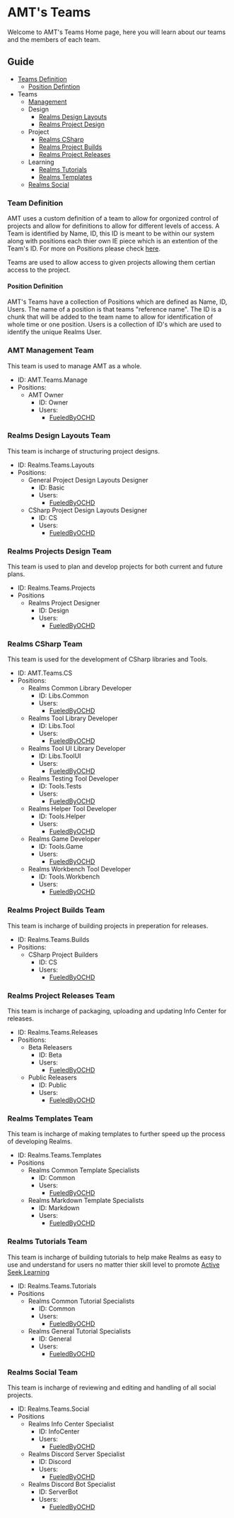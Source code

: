 [Page Current]:https://github.com/Ancient-Majik-Tech/AMT-Info-Center/blob/main/Company/Teams/Teams%20Home.md

[Sec TeamDef]:https://github.com/Ancient-Majik-Tech/AMT-Info-Center/blob/main/Company/Teams/Teams%20Home.md#teams-definition
[Sec PositionDef]:https://github.com/Ancient-Majik-Tech/AMT-Info-Center/blob/main/Company/Teams/Teams%20Home.md#position-definition
[Sec Team_Manage]:https://github.com/Ancient-Majik-Tech/AMT-Info-Center/blob/main/Company/Teams/Staff/FueledByOCHD.md#amt-management-team
[Sec Team_CS]:https://github.com/Ancient-Majik-Tech/AMT-Info-Center/blob/main/Company/Teams/Staff/FueledByOCHD.md#realms-csharp-team
[Sec Team_Builds]:https://github.com/Ancient-Majik-Tech/AMT-Info-Center/blob/main/Company/Teams/Staff/FueledByOCHD.md#realms-project-builds-team
[Sec Team_Releases]:https://github.com/Ancient-Majik-Tech/AMT-Info-Center/blob/main/Company/Teams/Staff/FueledByOCHD.md#realms-project-releases-team
[Sec Team_DesignLayout]:https://github.com/Ancient-Majik-Tech/AMT-Info-Center/blob/main/Company/Teams/Staff/FueledByOCHD.md#realms-design-layouts-team
[Sec Team_Templates]:https://github.com/Ancient-Majik-Tech/AMT-Info-Center/blob/main/Company/Teams/Staff/FueledByOCHD.md#realms-templates-team
[Sec Team_Social]:https://github.com/Ancient-Majik-Tech/AMT-Info-Center/blob/main/Company/Teams/Staff/FueledByOCHD.md#realms-social-team
[Sec Team_Tutorials]:https://github.com/Ancient-Majik-Tech/AMT-Info-Center/blob/main/Company/Teams/Staff/FueledByOCHD.md#realms-tutorials-team
[Sec Team_ProjectDesign]:https://github.com/Ancient-Majik-Tech/AMT-Info-Center/blob/main/Company/Teams/Staff/FueledByOCHD.md#realms-projects-design-team

[Tut Company_ActiveLearn]:link
[Staff Fueled]:https://github.com/Ancient-Majik-Tech/AMT-Info-Center/blob/main/Company/Teams/Staff/FueledByOCHD.md


# AMT's Teams

Welcome to AMT's Teams Home page, here you will learn about our teams and the members of each team.

## Guide
- [Teams Definition][Sec TeamDef]
	- [Position Defintion][Sec PositionDef]
- Teams
	- [Management][Sec Team_Manage]
	- Design
		- [Realms Design Layouts][Sec Team_DesignLayout]
		- [Realms Project Design][Sec Team_ProjectDesign]
	- Project 
		- [Realms CSharp][Sec Team_CS]
		- [Realms Project Builds][Sec Team_Builds]
		- [Realms Project Releases][Sec Team_Releases]
	- Learning
		- [Realms Tutorials][Sec Team_Tutorials]
		- [Realms Templates][Sec Team_Templates]
	- [Realms Social][Sec Team_Social]

### Team Definition

AMT uses a custom definition of a team to allow for orgonized control of projects and allow for definitions to allow for different levels of access. A Team is identified by Name,  ID, this ID is meant to be within our system along with positions each thier own IE piece which is an extention of the Team's ID. For more on Positions please check [here][Sec PositionDef]. 

Teams are used to allow access to given projects allowing them certian access to the project. 


#### Position Definition

AMT's Teams have a collection of Positions which are defined as Name, ID, Users. The name of a position is that teams "reference name". The ID is a chunk that will be added to the team name to allow for identification of whole time or one position. Users is a collection of ID's which are used to identify the unique Realms User.

### AMT Management Team

This team is used to manage AMT as a whole.

- ID: AMT.Teams.Manage
- Positions:
	- AMT Owner
		- ID: Owner
		- Users:
			- [FueledByOCHD][Staff Fueled]

### Realms Design Layouts Team

This team is incharge of structuring project designs.

- ID: Realms.Teams.Layouts
- Positions:
	- General Project Design Layouts Designer
		- ID: Basic
		- Users:
			- [FueledByOCHD][Staff Fueled]
	- CSharp Project Design Layouts Designer 
		- ID: CS
		- Users:
			- [FueledByOCHD][Staff Fueled]

### Realms Projects Design Team

This team is used to plan and develop projects for both current and future plans.

- ID: Realms.Teams.Projects
- Positions
	- Realms Project Designer
		- ID: Design
		- Users:
			- [FueledByOCHD][Staff Fueled]

### Realms CSharp Team

This team is used for the development of CSharp libraries and Tools.

- ID: AMT.Teams.CS
- Positions:
	- Realms Common Library Developer
		- ID: Libs.Common
		- Users:
			- [FueledByOCHD][Staff Fueled]
	- Realms Tool Library Developer
		- ID: Libs.Tool
		- Users:
			- [FueledByOCHD][Staff Fueled]
	- Realms Tool UI Library Developer
		- ID: Libs.ToolUI
		- Users:
			- [FueledByOCHD][Staff Fueled]
	- Realms Testing Tool Developer
		- ID: Tools.Tests
		- Users:
			- [FueledByOCHD][Staff Fueled]
	- Realms Helper Tool Developer
		- ID: Tools.Helper
		- Users:
			- [FueledByOCHD][Staff Fueled]
	- Realms Game Developer
		- ID: Tools.Game
		- Users:
			- [FueledByOCHD][Staff Fueled]
	- Realms Workbench Tool Developer
		- ID: Tools.Workbench
		- Users:
			- [FueledByOCHD][Staff Fueled]

### Realms Project Builds Team

This team is incharge of building projects in preperation for releases.

- ID: Realms.Teams.Builds
- Positions:
	- CSharp Project Builders
		- ID: CS
		- Users:
			- [FueledByOCHD][Staff Fueled]

### Realms Project Releases Team

This team is incharge of packaging, uploading and updating Info Center for releases.

- ID: Realms.Teams.Releases
- Positions:
	- Beta Releasers
		- ID: Beta
		- Users:
			- [FueledByOCHD][Staff Fueled]
	- Public Releasers
		- ID: Public
		- Users:
			- [FueledByOCHD][Staff Fueled]

### Realms Templates Team

This team is incharge of making templates to further speed up the process of developing Realms.

- ID: Realms.Teams.Templates
- Positions
	- Realms Common Template Specialists
		- ID: Common
		- Users: 
			- [FueledByOCHD][Staff Fueled]
	- Realms Markdown Template Specialists
		- ID: Markdown
		- Users:
			- [FueledByOCHD][Staff Fueled]

### Realms Tutorials Team

This team is incharge of building tutorials to help make Realms as easy to use and understand for users no matter thier skill level to promote [Active Seek Learning][Tut Company_ActiveLearn]

- ID: Realms.Teams.Tutorials
- Positions
	- Realms Common Tutorial Specialists
		- ID: Common
		- Users:
			- [FueledByOCHD][Staff Fueled]
	- Realms General Tutorial Specialists
		- ID: General
		- Users:
			- [FueledByOCHD][Staff Fueled]

### Realms Social Team

This team is incharge of reviewing and editing and handling of all social projects.

- ID: Realms.Teams.Social
- Positions
	- Realms Info Center Specialist
		- ID: InfoCenter
		- Users:
			- [FueledByOCHD][Staff Fueled]
	- Realms Discord Server Specialist
		- ID: Discord
		- Users:
			- [FueledByOCHD][Staff Fueled]
	- Realms Discord Bot Specialist
		- ID: ServerBot
		- Users:
			- [FueledByOCHD][Staff Fueled]

